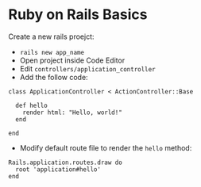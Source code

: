 # Ruby on Rails Basics
Create a new rails proejct:

- `rails new app_name`
- Open project inside Code Editor
- Edit `controllers/application_controller`
- Add the follow code:

```
class ApplicationController < ActionController::Base

  def hello
    render html: "Hello, world!"
  end
  
end
```
- Modify default route file to render the `hello` method:
```
Rails.application.routes.draw do
  root 'application#hello'
end
```